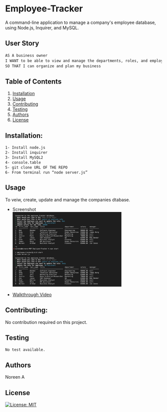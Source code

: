 # Employee-Tracker

A command-line application to manage a company's employee database, using Node.js, Inquirer, and MySQL.
  
 ## User Story
```md
AS A business owner
I WANT to be able to view and manage the departments, roles, and employees in my company
SO THAT I can organize and plan my business
```

  ## Table of Contents

  1. [Installation](#installation)
  1. [Usage](#usgae)
  3. [Contributing](#contributing)
  4. [Testing](#testing)
  4. [Authors](#authors%20and%20acknowledgment)
  5. [License](#license)


  ## Installation:
  ```
  1- Install node.js  
  2- Install inquirer
  3- Install MySQL2
  4- console.table 
  5- git clone URL OF THE REPO
  6- From terminal run “node server.js”
  ``` 


  ## Usage
  To veiw, create, update and manage the companies dtabase.
  
  - Screenshot
  <br><img src="./assets/screenshot.png" alt="screenshot of the app" width="350"/>

  
  - <a href="https://drive.google.com/file/d/1S5tw95BAcPKRh_DlWCocOfnN_0IfLKk6/view?usp=sharing"> Walkthrough Video</a>
   
 

  ## Contributing:
  No contribution required on this project.
  
  ## Testing
    No test available.
  
  ## Authors

  Noreen A
  

## License

[![License: MIT](https://img.shields.io/badge/License-MIT-yellow.svg)](https://opensource.org/licenses/MIT)
